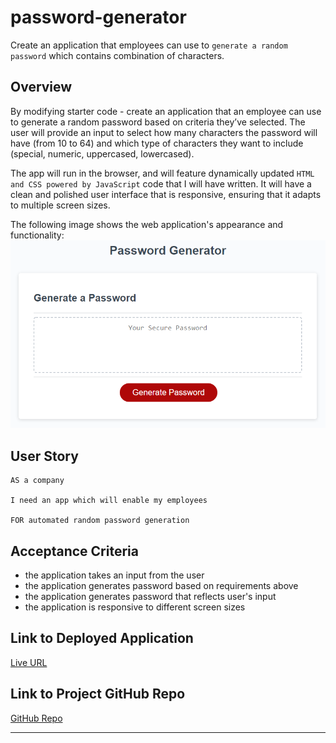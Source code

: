 # password-generator
Create an application that employees can use to `generate a random password` which contains combination of characters. 

## Overview

By modifying starter code - create an application that an employee can use to generate a random password based on criteria they’ve selected. The user will provide an input to select how many characters the password will have (from 10 to 64) and which type of characters they want to include (special, numeric, uppercased, lowercased). 

The app will run in the browser, and will feature dynamically updated `HTML and CSS powered by JavaScript` code that I will have written. It will have a clean and polished user interface that is responsive, ensuring that it adapts to multiple screen sizes.

The following image shows the web application's appearance and functionality:
![password generator demo](./assets/05-javascript-challenge-demo.png)

## User Story

```
AS a company

I need an app which will enable my employees

FOR automated random password generation
```


## Acceptance Criteria

* the application takes an input from the user
* the application generates password based on requirements above
* the application generates password that reflects user's input 
* the application is responsive to different screen sizes

## Link to Deployed Application

[Live URL](https://ladycosy.github.io/password-generator/)

## Link to Project GitHub Repo

[GitHub Repo](https://github.com/ladycosy/password-generator.git)

---
